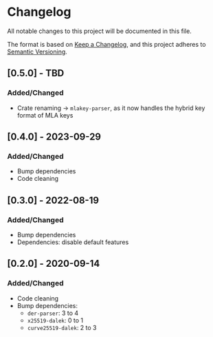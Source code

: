 # Changelog

All notable changes to this project will be documented in this file.

The format is based on [Keep a Changelog](https://keepachangelog.com/en/1.0.0/),
and this project adheres to [Semantic Versioning](https://semver.org/spec/v2.0.0.html).

## [0.5.0] - TBD

### Added/Changed

- Crate renaming -> `mlakey-parser`, as it now handles the hybrid key format of MLA keys

## [0.4.0] - 2023-09-29

### Added/Changed

- Bump dependencies
- Code cleaning

## [0.3.0] - 2022-08-19

### Added/Changed

- Bump dependencies
- Dependencies: disable default features

## [0.2.0] - 2020-09-14

### Added/Changed

- Code cleaning
- Bump dependencies:
  - `der-parser`: 3 to 4
  - `x25519-dalek`: 0 to 1
  - `curve25519-dalek`: 2 to 3
